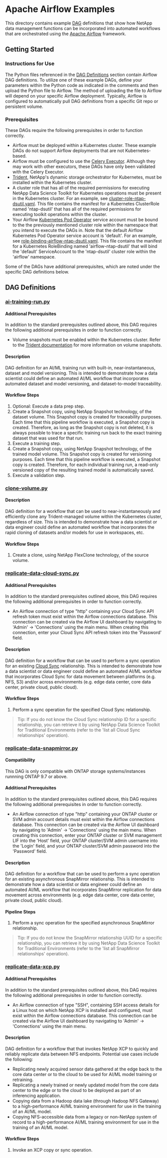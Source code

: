 # Apache Airflow Examples
This directory contains example [DAG](https://airflow.apache.org/docs/apache-airflow/stable/concepts.html#dags) definitions that show how NetApp data management functions can be incorporated into automated workflows that are orchestrated using the [Apache Airflow](https://airflow.apache.org) framework.

## Getting Started

### Instructions for Use
The Python files referenced in the [DAG Definitions](#dag-definitions) section contain Airflow DAG definitions. To utilize one of these example DAGs, define your parameters within the Python code as indicated in the comments and then upload the Python file to Airflow. The method of uploading the file to Airflow will depend on your specific Airflow deployment. Typically, Airflow is configured to automatically pull DAG definitions from a specific Git repo or persistent volume.

### Prerequisites

These DAGs require the following prerequisites in order to function correctly.

- Airflow must be deployed within a Kubernetes cluster. These example DAGs do not support Airflow deployments that are not Kubernetes-based.
- Airflow must be configured to use the [Celery Executor](https://airflow.apache.org/docs/apache-airflow/stable/executor/celery.html). Although they may work with other executors, these DAGs have only been validated with the Celery Executor.
- [Trident](https://netapp.io/persistent-storage-provisioner-for-kubernetes/), NetApp's dynamic storage orchestrator for Kubernetes, must be installed within the Kubernetes cluster.
- A cluster role that has all of the required permissions for executing NetApp Data Science Toolkit for Kubernetes operations must be present in the Kubernetes cluster. For an example, see [cluster-role-ntap-dsutil.yaml](cluster-role-ntap-dsutil.yaml). This file contains the manifest for a Kubernetes ClusterRole named 'ntap-dsutil' that has all of the required permissions for executing toolkit operations within the cluster.
- Your Airflow [Kubernetes Pod Operator](https://airflow.apache.org/docs/apache-airflow-providers-cncf-kubernetes/stable/operators.html#kubernetespodoperator) service account must be bound to the the previously mentioned cluster role within the namespace that you intend to execute the DAGs in. Note that the default Airflow Kubernetes Pod Operator service account is 'default'. For an example, see [role-binding-airflow-ntap-dsutil.yaml](role-binding-airflow-ntap-dsutil.yaml). This file contains the manifest for a Kubernetes RoleBinding named 'airflow-ntap-dsutil' that will bind the 'default' ServiceAccount to the 'ntap-dsutil' cluster role within the 'airflow' namespace.

Some of the DAGs have additional prerequisites, which are noted under the specific DAG definitions below.

<a name="dag-definitions"></a>

## DAG Definitions

### [ai-training-run.py](ai-training-run.py)

#### Additional Prerequisites

In addition to the standard prerequisites outlined above, this DAG requires the following additional prerequisites in order to function correctly.

- Volume snapshots must be enabled within the Kubernetes cluster. Refer to the [Trident documentation](https://netapp-trident.readthedocs.io/en/latest/kubernetes/operations/tasks/volumes/snapshots.html) for more information on volume snapshots.

#### Description
DAG definition for an AI/ML training run with built-in, near-instantaneous, dataset and model versioning. This is intended to demonstrate how a data scientist could define an automated AI/ML workflow that incorporates automated dataset and model versioning, and dataset-to-model traceability.

#### Workflow Steps
1. Optional: Execute a data prep step.
2. Create a Snapshot copy, using NetApp Snapshot technology, of the dataset volume. This Snapshot copy is created for traceability purposes. Each time that this pipeline workflow is executed, a Snapshot copy is created. Therefore, as long as the Snapshot copy is not deleted, it is always possible to trace a specific training run back to the exact training dataset that was used for that run.
3. Execute a training step.
4. Create a Snapshot copy, using NetApp Snapshot technology, of the trained model volume. This Snapshot copy is created for versioning purposes. Each time that this pipeline workflow is executed, a Snapshot copy is created. Therefore, for each individual training run, a read-only versioned copy of the resulting trained model is automatically saved.
5. Execute a validation step.

### [clone-volume.py](clone-volume.py)

#### Description
DAG definition for a workflow that can be used to near-instantaneously and efficiently clone any Trident-managed volume within the Kubernetes cluster, regardless of size. This is intended to demonstrate how a data scientist or data engineer could define an automated workflow that incorporates the rapid cloning of datasets and/or models for use in workspaces, etc.

#### Workflow Steps
1. Create a clone, using NetApp FlexClone technology, of the source volume.

### [replicate-data-cloud-sync.py](replicate-data-cloud-sync.py)

#### Additional Prerequisites

In addition to the standard prerequisites outlined above, this DAG requires the following additional prerequisites in order to function correctly.

- An Airflow connection of type "http" containing your Cloud Sync API refresh token must exist within the Airflow connections database. This connection can be created via the Airflow UI dashboard by navigating to 'Admin' -> 'Connections' using the main menu. When creating this connection, enter your Cloud Sync API refresh token into the 'Password' field.

#### Description
DAG definition for a workflow that can be used to perform a sync operation for an existing [Cloud Sync](https://cloudsync.netapp.com) relationship. This is intended to demonstrate how a data scientist or data engineer could define an automated AI/ML workflow that incorporates Cloud Sync for data movement between platforms (e.g. NFS, S3) and/or across environments (e.g. edge data center, core data center, private cloud, public cloud).

#### Workflow Steps
1. Perform a sync operation for the specified Cloud Sync relationship.

> Tip: If you do not know the Cloud Sync relationship ID for a specific relationship, you can retrieve it by using NetApp Data Science Toolkit for Traditional Environments (refer to the 'list all Cloud Sync relationships' operation).

### [replicate-data-snapmirror.py](replicate-data-snapmirror.py)

#### Compatiibility

This DAG is only compatible with ONTAP storage systems/instances runnning ONTAP 9.7 or above.

#### Additional Prerequisites

In addition to the standard prerequisites outlined above, this DAG requires the following additional prerequisites in order to function correctly.

- An Airflow connection of type "http" containing your ONTAP cluster or SVM admin account details must exist within the Airflow connections database. This connection can be created via the Airflow UI dashboard by navigating to 'Admin' -> 'Connections' using the main menu. When creating this connection, enter your ONTAP cluster or SVM management LIF into the 'Host' field, your ONTAP cluster/SVM admin username into the 'Login' field, and your ONTAP cluster/SVM admin password into the 'Password' field.

#### Description
DAG definition for a workflow that can be used to perform a sync operation for an existing asynchronous SnapMirror relationship. This is intended to demonstrate how a data scientist or data engineer could define an automated AI/ML workflow that incorporates SnapMirror replication for data movement across environments (e.g. edge data center, core data center, private cloud, public cloud).

#### Pipeline Steps
1. Perform a sync operation for the specified asynchronous SnapMirror relationship.

> Tip: If you do not know the SnapMirror relationship UUID for a specific relationship, you can retrieve it by using NetApp Data Science Toolkit for Traditional Environments (refer to the 'list all SnapMirror relationships' operation).

### [replicate-data-xcp.py](replicate-data-xcp.py)

#### Additional Prerequisites

In addition to the standard prerequisites outlined above, this DAG requires the following additional prerequisites in order to function correctly.

- An Airflow connection of type "SSH", containing SSH access details for a Linux host on which NetApp XCP is installed and configured, must exist within the Airflow connections database. This connection can be created via the Airflow UI dashboard by navigating to 'Admin' -> 'Connections' using the main menu.

#### Description
DAG definition for a workflow that that invokes NetApp XCP to quickly and reliably replicate data between NFS endpoints. Potential use cases include the following:
- Replicating newly acquired sensor data gathered at the edge back to the core data center or to the cloud to be used for AI/ML model training or retraining.
- Replicating a newly trained or newly updated model from the core data center to the edge or to the cloud to be deployed as part of an inferencing application.
- Copying data from a Hadoop data lake (through Hadoop NFS Gateway) to a high-performance AI/ML training environment for use in the training of an AI/ML model.
- Copying NFS-accessible data from a legacy or non-NetApp system of record to a high-performance AI/ML training environment for use in the training of an AI/ML model.

#### Workflow Steps
1. Invoke an XCP copy or sync operation.
